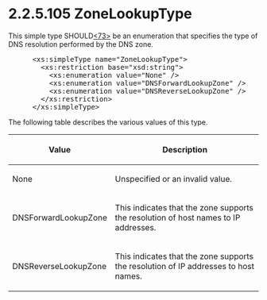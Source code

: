 <html dir="LTR" xmlns:mshelp="http://msdn.microsoft.com/mshelp" xmlns:ddue="http://ddue.schemas.microsoft.com/authoring/2003/5" xmlns:xlink="http://www.w3.org/1999/xlink" xmlns:tool="http://www.microsoft.com/tooltip">
 <body>
 <div id="header">
 <h1 class="heading">2.2.5.105 ZoneLookupType</h1>
 </div>
 <div id="mainSection">
 <div id="mainBody">
 <div id="allHistory" class="saveHistory"></div>
 <div id="sectionSection0" class="section" name="collapseableSection">
 

<p>This simple type SHOULD<a id="Appendix_A_Target_73"></a><a href="3b257e05-6300-4286-a090-0f9949d290bf.md#Appendix_A_73" aria-label="Product behavior note 73">&lt;73&gt;</a> be an
enumeration that specifies the type of DNS resolution performed by the DNS
zone.</p>

<dl>
<dd>
<div><pre> &lt;xs:simpleType name=&quot;ZoneLookupType&quot;&gt;
   &lt;xs:restriction base=&quot;xsd:string&quot;&gt;
     &lt;xs:enumeration value=&quot;None&quot; /&gt;
     &lt;xs:enumeration value=&quot;DNSForwardLookupZone&quot; /&gt;
     &lt;xs:enumeration value=&quot;DNSReverseLookupZone&quot; /&gt;
   &lt;/xs:restriction&gt;
 &lt;/xs:simpleType&gt;
</pre></div>
</dd></dl>

<p>The following table describes the various values of this
type.</p>

<table>
 <thead>
 <tr>
 <th>
 <p>Value</p>
 </th>
 <th>
 <p>Description</p>
 </th>
 </tr>
 </thead>
 <tr>
 <td>
 <p>None</p>
 </td>
 <td>
 <p>Unspecified or an invalid value.</p>
 </td>
 </tr>
 <tr>
 <td>
 <p>DNSForwardLookupZone</p>
 </td>
 <td>
 <p>This indicates that the zone supports the resolution
 of host names to IP addresses. </p>
 </td>
 </tr>
 <tr>
 <td>
 <p>DNSReverseLookupZone</p>
 </td>
 <td>
 <p>This indicates that the zone supports the resolution
 of IP addresses to host names.</p>
 </td>
 </tr>
</table>

<p> </p>


 </div>
 </div>
 </div>
 </body>
</html>